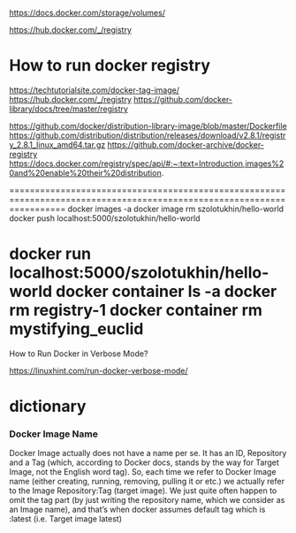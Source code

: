 https://docs.docker.com/storage/volumes/

https://hub.docker.com/_/registry

# How to run docker registry

https://techtutorialsite.com/docker-tag-image/
https://hub.docker.com/_/registry
https://github.com/docker-library/docs/tree/master/registry

https://github.com/docker/distribution-library-image/blob/master/Dockerfile
https://github.com/distribution/distribution/releases/download/v2.8.1/registry_2.8.1_linux_amd64.tar.gz
https://github.com/docker-archive/docker-registry
https://docs.docker.com/registry/spec/api/#:~:text=Introduction,images%20and%20enable%20their%20distribution.

=======================================================================================================================
docker images -a
docker image rm szolotukhin/hello-world
docker push localhost:5000/szolotukhin/hello-world

docker run localhost:5000/szolotukhin/hello-world
docker container ls -a
docker rm registry-1
docker container rm mystifying_euclid
=======================================================================================================================
How to Run Docker in Verbose Mode?

https://linuxhint.com/run-docker-verbose-mode/

dictionary
=======================================================================================================================

### Docker Image Name
Docker Image actually does not have a name per se. 
It has an ID, Repository and a Tag (which, according to Docker docs, stands by the way for Target Image, not the English word tag). 
So, each time we refer to Docker Image name (either creating, running, removing, pulling it or etc.) 
we actually refer to the Image Repository:Tag (target image).
We just quite often happen to omit the tag part (by just writing the repository name, which we consider as an Image name), 
and that’s when docker assumes default tag which is :latest (i.e. Target image latest)

